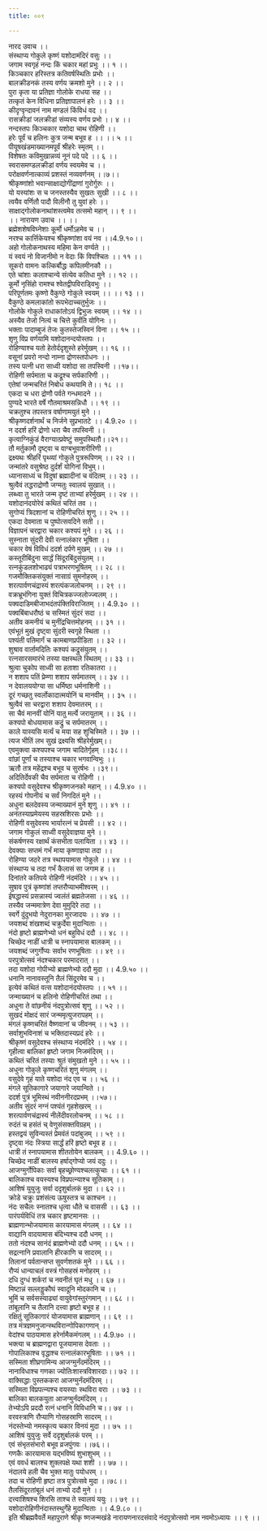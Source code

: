 ```yaml
---
title: ००९

---
```

नारद उवाच ।।  
संस्थाप्य गोकुले कृष्णं यशोदामंदिरं वसुः ।।  
जगाम स्वगृहं नन्दः किं चकार महां प्रभुः ।। १ ।।  
किञ्चकार हरिस्तत्र कतिवर्षस्थितिः प्रभोः ।।  
बालक्रीडनकं तस्य वर्णय क्रमशो मुने ।। २ ।।  
पुरा कृता या प्रतिज्ञा गोलोके राधया सह ।।  
तत्कृतं केन विधिना प्रतिज्ञापालनं हरेः ।। ३ ।।  
कीदृग्वृन्दावनं नाम मण्डलं किंविधं वद ।।  
रासक्रीडां जलक्रीडां संव्यस्य वर्णय प्रभो ।। ४ ।।  
नन्दस्तपः किञ्चकार यशोदा चाथ रोहिणी ।।  
हरेः पूर्वं च हलिनः कुत्र जन्म बभूव ह ।। ।। ५ ।।  
पीयूषखंडमाख्यानमपूर्वं श्रीहरेः स्मृतम् ।।  
विशेषतः कविमुखान्नव्यं नूनं पदे पदे ।। ६ ।।  
स्वरासमण्डलक्रीडां वर्णय स्वयमेव च ।।  
परोक्षवर्णनात्काव्यं प्रशस्तं नव्यवर्णनम् ।।७।।  
श्रीकृष्णांशो भवान्साक्षाद्योगींद्राणां गुरोर्गुरुः ।।  
यो यस्यांशः स च जनस्तस्यैव सुखतः सुखी ।। ८ ।।  
त्वयैव वर्णितौ पादौ विलीनौ तु युवां हरेः ।।  
साक्षाद्गोलोकनाथांशस्त्वमेव तत्समो महान् ।। ९ ।।  
।। नारायण उवाच ।। ।।  
ब्रह्मेशशेषविघ्नेशाः कूर्मो धर्मोऽहमेव च ।।  
नरश्च कार्त्तिकेयश्च श्रीकृष्णांशा वयं नव ।।4.9.१०।।  
अहो गोलोकनाथस्य महिमा केन वर्ण्यते ।।  
यं स्वयं नो विजानीमो न वेदाः किं विपश्चितः ।। ११ ।।  
सूकरो वामनः कल्किर्बौद्धः कपिलमीनकौ ।।  
एते चांशाः कलाश्चान्ये संत्येव कतिधा मुने ।। १२ ।।  
कूर्मो नृसिंहो रामश्च श्वेतद्वीपविराड्विभुः ।।  
परिपूर्णतमः कृष्णो वैकुण्ठे गोकुले स्वयम् ।। ।। १३ ।।  
वैकुण्ठे कमलाकांतो रूपभेदाच्चतुर्भुजः ।।  
गोलोके गोकुले राधाकांतोऽयं द्विभुजः स्वयम् ।। १४ ।।  
अस्यैव तेजो नित्यं च चित्ते कुर्वंति योगिनः ।।  
भक्ताः पादाम्बुजं तेजः कुतस्तेजस्विनं विना ।। १५ ।।  
शृणु विप्र वर्णयामि यशोदानन्दयोस्तपः ।।  
रोहिण्याश्च यतो हेतोर्ददृशुस्ते हरेर्मुखम् ।। १६ ।।  
वसूनां प्रवरो नन्दो नाम्ना द्रोणस्तपोधनः ।।  
तस्य पत्नी धरा साध्वी यशोदा सा तपस्विनी ।।१७।।  
रोहिणी सर्पमाता च कद्रूश्च सर्पकारिणी ।।  
एतेषां जन्मचरितं निबोध कथयामि ते।। १८ ।।  
एकदा च धरा द्रोणौ पर्वते गन्धमादने ।।  
पुण्यदे भारते वर्षे गौतमाश्रमसन्निधौ ।। १९ ।।  
चक्रतुश्च तपस्तत्र वर्षाणामयुतं मुने ।।  
श्रीकृष्णदर्शनार्थं च निर्जने सुप्रभातटे ।। 4.9.२० ।।  
न ददर्श हरिं द्रोणो धरा चैव तपस्विनी ।।  
कृत्वाग्निकुंडं वैराग्यात्प्रवेष्टुं समुपस्थितौ।।२१।।  
तौ मर्तुकामौ दृष्ट्वा च वाग्बभूवाशरीरिणी ।।  
द्रक्ष्यथः श्रीहरिं पृथ्व्यां गोकुले पुत्ररूपिणम् ।। २२ ।।  
जन्मांतरे वसुश्रेष्ठ दुर्दर्शं योगिनां विभुम्।।  
ध्यानासाध्यं च विदुषां ब्रह्मादीनां च वंदितम् ।। २३ ।।  
श्रुत्वैवं तद्धराद्रोणौ जग्मतुः स्वालयं सुखात् ।।  
लब्ध्वा तु भारते जन्म दृष्टं ताभ्यां हरेर्मुखम् ।। २४ ।।  
यशोदानंदयोरेवं कथितं चरितं तव ।।  
सुगोप्यं त्रिदशानां च रोहिणीचरितं शृणु ।। २५ ।।  
एकदा देवमाता च पुष्पोत्सवदिने सती ।।  
विज्ञापनं चरद्वारा चकार कश्यपं मुने ।। २६ ।।  
सुस्नाता सुंदरी देवी रत्नालंकार भूषिता ।।  
चकार वेषं विविधं ददर्श दर्पणे मुखम् ।। २७ ।।  
कस्तूरीबिंदुना सार्द्धं सिंदूरबिंदुसंयुतम् ।।  
रत्नकुंडलशोभाढ्यं पत्राभरणभूषितम् ।। २८ ।।  
गजमौक्तिकसंयुक्तं नासाग्रं सुमनोहरम् ।।  
शरत्पार्वणचंद्रास्यं शरत्पंकजलोचनम् ।। २९ ।।  
वक्रभ्रूभंगिना युक्तं विचित्रकज्जलोज्ज्वलम् ।।  
पक्वदाडिमबीजाभदंतपंक्तिविराजितम् ।। 4.9.३० ।।  
पक्वबिंबाधरौष्ठं च सस्मितं सुंदरं सदा ।।  
अतीव कमनीयं च मुनींद्रचित्तमोहनम् ।। ३१ ।।  
एवंभूतं मुखं दृष्ट्वा सुंदरी स्वगृहे स्थिता ।।  
पश्यंती पतिमार्गं च कामबाणप्रपीडिता ।। ३२ ।।  
शुश्राव वार्तामदितिः कश्यपं कद्रुसंयुतम् ।।  
रत्नसारसमारंभे तस्या वक्षस्थले स्थितम् ।। ३३ ।।  
श्रुत्वा चुकोप साध्वी सा हताशा रतिकातरा ।।  
न शशाप पतिं प्रेम्णा शशाप सर्पमातरम् ।। ३४ ।।  
न देवालययोग्या सा धर्मिष्ठा धर्मनाशिनी ।।  
दूरं गच्छतु स्वर्लोकादात्मयोनिं च मानवीम् ।। ३५ ।।  
श्रुत्वैवं सा चरद्वारा शशाप देवमातरम् ।।  
सा चैवं मानवीं योनिं यातु मर्त्ये जरायुताम् ।। ३६ ।।  
कश्यपो बोधयामास कद्रुं च सर्पमातरम् ।।  
काले यास्यसि मर्त्यं च मया सह शुचिस्मिते ।। ३७ ।।  
त्यज भीतिं लभ सुखं द्रक्ष्यसि श्रीहरेर्मुखम्।।  
एवमुक्त्वा कश्यपश्च जगाम चादितेर्गृहम् ।।३८।।  
वांछां पूर्णां च तस्याश्च चकार भगवान्विभुः ।।  
ऋतौ तत्र महेंद्रश्च बभूव च सुरर्षभः ।।३९।।  
अदितिर्देवकी चैव सर्पमाता च रोहिणी ।।  
कश्यपो वसुदेवश्च श्रीकृष्णजनको महान् ।। 4.9.४० ।।  
रहस्यं गोपनीयं च सर्वं निगदितं मुने ।।  
अधुना बलदेवस्य जन्माख्यानं मुने शृणु ।। ४१ ।।  
अनंतस्याप्रमेयस्य सहस्रशिरसः प्रभोः ।।  
रोहिणी वसुदेवस्य भार्यारत्नं च प्रेयसी ।। ४२ ।।  
जगाम गोकुलं साध्वी वसुदेवाज्ञया मुने ।।  
संकर्षणस्य रक्षार्थं कंसभीता पलायिता ।। ४३ ।।  
देवक्याः सप्तमं गर्भं माया कृष्णाज्ञया तदा ।।  
रोहिण्या जठरे तत्र स्थापयामास गोकुले ।। ४४ ।।  
संस्थाप्य च तदा गर्भं कैलासं सा जगाम ह ।।  
दिनांतरे कतिपये रोहिणी नंदमंदिरे ।। ४५ ।।  
सुषाव पुत्रं कृष्णांशं तप्तरौप्याभमीश्वरम् ।।  
ईषद्धास्यं प्रसन्नास्यं ज्वलंतं ब्रह्मतेजसा ।। ४६ ।।  
तस्यैव जन्ममात्रेण देवा मुमुदिरे तदा ।।  
स्वर्गे दुंदुभयो नेदुरानका मुरजादयः ।। ४७ ।।  
जयशब्दं शंखशब्दं चक्रुर्देवा मुदान्विताः ।।  
नंदो हृष्टो ब्राह्मणेभ्यो धनं बहुविधं ददौ ।। ४८ ।।  
चिच्छेद नाडीं धात्री च स्नापयामास बालकम् ।।  
जयशब्दं जगुर्गोप्यः सर्वाभ रणभूषिताः ।। ४९ ।।  
परपुत्रोत्सवं नंदश्चकार परमादरात् ।।  
तदा यशोदा गोपीभ्यो ब्राह्मणेभ्यो ददौ मुदा ।। 4.9.५० ।।  
धनानि नानावस्तूनि तैलं सिंदूरमेव च ।।  
इत्येवं कथितं वत्स यशोदानंदयोस्तपः ।। ५१ ।।  
जन्माख्यानं च हलिनो रोहिणीचरितं तथा ।।  
अधुना ते वांछनीयं नंदपुत्रोत्सवं शृणु ।। ५२ ।।  
सुखदं मोक्षदं सारं जन्ममृत्युजरापहम् ।।  
मंगलं कृष्णचरितं वैष्णवानां च जीवनम् ।। ५३ ।।  
सर्वाशुभविनाशं च भक्तिदास्यप्रदं हरेः ।।  
श्रीकृष्णं वसुदेवश्च संस्थाप्य नंदमंदिरे ।। ५४ ।।  
गृहीत्वा बालिकां हृष्टो जगाम निजमंदिरम् ।।  
कथितं चरितं तस्याः श्रुतं संमुखतो मुने ।। ५५ ।।  
अधुना गोकुले कृष्णचरितं शृणु मंगलम् ।।  
वसुदेवे गृहं याते यशोदा नंद एव च ।। ५६ ।।  
मंगले सूतिकागारे जयागारे जयान्विते ।।  
ददर्श पुत्रं भूमिस्थं नवीननीरदप्रभम् ।।५७।।  
अतीव सुंदरं नग्नं पश्यंतं गृहशेखरम् ।।  
शरत्पार्वणचंद्रास्यं नीलेंदीवरलोचनम् ।। ५८ ।।  
रुदंतं च हसंतं च् वेणुसंसक्तविग्रहम् ।।  
हस्तद्वयं सुविन्यस्तं प्रेमवंतं पदांबुजम् ।। ५९ ।।  
दृष्ट्वा नंदः स्त्रिया सार्द्धं हरिं हृष्टो बभूव ह ।।  
धात्री तं स्नापयामास शीततोयेन बालकम् ।। 4.9.६० ।।  
चिच्छेद नाडीं बालस्य हर्षाद्गोप्यो जयं ददुः ।।  
आजग्मुर्गोपिकाः सर्वा बृहच्छ्रोण्यश्चलत्कुचाः ।। ६१ ।।  
बालिकाश्च वयस्यश्च विप्रपत्न्याश्च सूतिकाम् ।।  
आशिषं युयुजुः सर्वा ददृशुर्बालकं मुदा ।। ६२ ।।  
क्रोडे चक्रुः प्रशंसंत्य ऊषुस्तत्र च काश्चन ।।  
नंदः सचैलः स्नातश्च धृत्वा धौते च वाससी ।। ६३ ।।  
पारंपर्यविधिं तत्र चकार हृष्टमानसः ।।  
ब्राह्मणान्भोजयामास कारयामास मंगलम् ।। ६४ ।।  
वाद्यानि वादयामास बंदिभ्यश्च ददौ धनम् ।।  
ततो नंदश्च सानंदं ब्राह्मणेभ्यो ददौ धनम् ।। ६५ ।।  
सद्रत्नानि प्रवालानि हीरकाणि च सादरम् ।।  
तिलानां पर्वतान्सप्त सुवर्णशतकं मुने ।। ६६ ।।  
रौप्यं धान्याचलं वस्त्रं गोसहस्रं मनोहरम् ।।  
दधि दुग्धं शर्करां च नवनीतं घृतं मधु ।। ६७ ।।  
मिष्टान्नं सल्लड्डुकौघं स्वादूनि मोदकानि च ।।  
भूमिं च सर्वसस्याढ्यां वायुवेगांस्तुरंगमान् ।। ६८ ।।  
तांबूलानि च तैलानि दत्त्वा हृष्टो बभूव ह ।।  
रक्षितुं सूतिकागारं योजयामास ब्राह्मणान् ।। ६९ ।।  
तत्र मंत्रज्ञमनुजान्स्थविरान्गोपिकागणान् ।।  
वेदांश्च पाठयामास हरेर्नामैकमंगलम् ।। 4.9.७० ।।  
भक्त्या च ब्राह्मणद्वारा पूजयामास देवताः ।।  
गोपालिकाश्च वृद्धाश्च रत्नालंकारभूषिताः ।। ७१ ।।  
सस्मिता शीघ्रगामिन्य आजग्मुर्नंदमंदिरम् ।।  
नानाविधाश्च गणका ज्योतिःशास्त्रविशारदाः।। ७२ ।।  
वाक्सिद्धाः पुस्तककरा आजग्मुर्नंदमंदिरम् ।।  
सस्मिता विप्रपत्न्यश्च वयस्याः स्थविरा वराः ।। ७३ ।।  
बालिका बालकयुता आजग्मुर्नंदमंदिरम् ।।  
तेभ्योऽपि प्रददौ रत्नं धनानि विविधानि च।। ७४ ।।  
वरवस्त्राणि रौप्याणि गोसहस्राणि सादरम् ।।  
नंदस्तेभ्यो नमस्कृत्य चकार विनयं मुदा ।। ७५ ।।  
आशिषं युयुजुः सर्वे ददृशुर्बालकं परम् ।।  
एवं संभृतसंभारो बभूव व्रजपुंगवः ।।७६।।  
गणकैः कारयामास यद्भविष्यं शुभाशुभम् ।।  
एवं ववर्ध बालश्च शुक्लपक्षे यथा शशी ।। ७७ ।।  
नंदालये हली चैव भुक्त मातुः पयोधरम् ।।  
तदा च रोहिणी हृष्टा तत्र पुत्रोत्सवे मुदा ।।७८।।  
तैलसिंदूरतांबूलं धनं ताभ्यो ददौ मुने ।।  
दत्त्वाशिषश्च शिरसि ताश्च ते स्वालयं ययुः ।। ७९ ।।  
यशोदारोहिणीनंदास्तस्थुर्गेहे मुदान्विताः ।। 4.9.८० ।।  
इति श्रीब्रह्मवैवर्ते महापुराणे श्रीकृ ष्णजन्मखंडे नारायणनारदसंवादे नंदपुत्रोत्सवो नाम नवमोऽध्यायः ।। ९ ।।